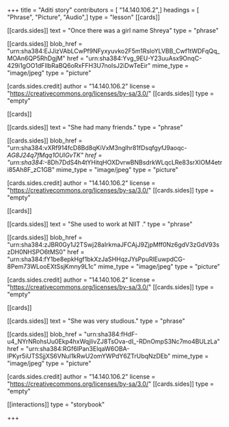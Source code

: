 +++
title = "Aditi story"
contributors = [ "14.140.106.2",]
headings = [ "Phrase", "Picture", "Audio",]
type = "lesson"
[[cards]]

[[cards.sides]]
text = "Once there was a girl name Shreya"
type = "phrase"

[[cards.sides]]
blob_href = "urn:sha384:EJJizVAbLCwPf9NFyxyuvko2F5m1RsloYLVBB_Cwf1tWDFqQq_MOAn6QP5RhDgjM"
href = "urn:sha384:Yvg_9EU-Y23uuAsx9OnqC-429i1gOO1dFIlbRaBQ6oRxFFH3U7noIsJ2iDwTeEir"
mime_type = "image/jpeg"
type = "picture"

[cards.sides.credit]
author = "14.140.106.2"
license = "https://creativecommons.org/licenses/by-sa/3.0/"
[[cards.sides]]
type = "empty"

[[cards]]

[[cards.sides]]
text = "She had many friends."
type = "phrase"

[[cards.sides]]
blob_href = "urn:sha384:vXRf914fcD8Bd8qKiVxM3nglhr81fDsqfgyfJ9aoqc-_AG8J24q7fMqq1OUlGvTK"
href = "urn:sha384:_-8Dh7DdS4h4tYHitqHOXDvrwBNBsdrkWLqcLRe83srXIOM4etri85Ah8F_zC1GB"
mime_type = "image/jpeg"
type = "picture"

[cards.sides.credit]
author = "14.140.106.2"
license = "https://creativecommons.org/licenses/by-sa/3.0/"
[[cards.sides]]
type = "empty"

[[cards]]

[[cards.sides]]
text = "She used to work at NIIT ."
type = "phrase"

[[cards.sides]]
blob_href = "urn:sha384:zJBR0Gy1J2TSwj28aIrkmaJFCAjJ9ZjpMff0Nz6gdV3zGdV93szDH0NHSPO6tMS0"
href = "urn:sha384:fY1be8epkHgf1bkXzJaSHHqzJYsPpuRlEuwpdCG-8Pem73WLooEXtSsjKmny9L1c"
mime_type = "image/jpeg"
type = "picture"

[cards.sides.credit]
author = "14.140.106.2"
license = "https://creativecommons.org/licenses/by-sa/3.0/"
[[cards.sides]]
type = "empty"

[[cards]]

[[cards.sides]]
text = "She was very studious."
type = "phrase"

[[cards.sides]]
blob_href = "urn:sha384:fHdF-u4_NYrNRohsUu0Ekp4hxWqjlivZJ8TsOva-dI_-RDnOmpS3Nc7mo4BULzLa"
href = "urn:sha384:RGf6lPan3ElqaW6OBA-lPKyr5iUTSSjjXS6VNul1kRwU2omYWPdY6ZTrUbqNzDEb"
mime_type = "image/jpeg"
type = "picture"

[cards.sides.credit]
author = "14.140.106.2"
license = "https://creativecommons.org/licenses/by-sa/3.0/"
[[cards.sides]]
type = "empty"

[[interactions]]
type = "storybook"

+++
